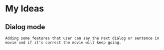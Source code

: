# My Ideas

## Dialog mode

    Adding some features that user can say the next dialog or sentence in movie and if it's correct the movie will keep going.
